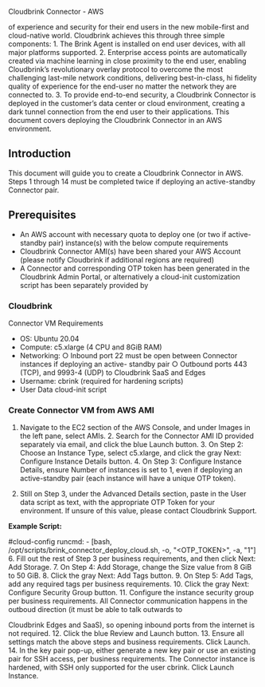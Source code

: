 Cloudbrink Connector - AWS

of experience and security for their end users in the new mobile-first and cloud-native world. Cloudbrink achieves this through three simple components: 1. The Brink Agent is installed on end user devices, with all major platforms supported. 2. Enterprise access points are automatically created via machine learning in close proximity to the end user, enabling Cloudbrink’s revolutionary overlay protocol to overcome the most challenging last-mile network conditions, delivering best-in-class, hi fidelity quality of experience for the end-user no matter the network they are connected to. 3. To provide end-to-end security, a Cloudbrink Connector is deployed in the customer’s data center or cloud environment, creating a dark tunnel connection from the end user to their applications. This document covers deploying the Cloudbrink Connector in an AWS environment.

## Introduction

This document will guide you to create a Cloudbrink Connector in AWS. Steps 1 through 14 must be completed twice if deploying an active-standby Connector pair.

## Prerequisites

- An AWS account with necessary quota to deploy one (or two if active-standby pair)
instance(s) with the below compute requirements
- Cloudbrink Connector AMI(s) have been shared your AWS Account (please notify Cloudbrink
if additional regions are required)
- A Connector and corresponding OTP token has been generated in the Cloudbrink Admin
Portal, or alternatively a cloud-init customization script has been separately provided by

### Cloudbrink

Connector VM Requirements
- OS: Ubuntu 20.04
- Compute: c5.xlarge (4 CPU and 8GiB RAM)
- Networking:
○ Inbound port 22 must be open between Connector instances if deploying an active- standby pair ○ Outbound ports 443 (TCP), and 9993-4 (UDP) to Cloudbrink SaaS and Edges
- Username: cbrink (required for hardening scripts)
- User Data cloud-init script

### Create Connector VM from AWS AMI

1. Navigate to the EC2 section of the AWS Console, and under Images in the left pane, select AMIs. 2. Search for the Connector AMI ID provided separately via email, and click the blue Launch button. 3. On Step 2: Choose an Instance Type, select c5.xlarge, and click the gray Next: Configure Instance Details button. 4. On Step 3: Configure Instance Details, ensure Number of instances is set to 1, even if deploying an active-standby pair (each instance will have a unique OTP token).

5. Still on Step 3, under the Advanced Details section, paste in the User data script as text, with the appropriate OTP Token for your environment. If unsure of this value, please contact Cloudbrink Support.

**Example Script:**

#cloud-config runcmd: - [bash, /opt/scripts/brink_connector_deploy_cloud.sh, -o, "<OTP_TOKEN>", -a, "1"] 6. Fill out the rest of Step 3 per business requirements, and then click Next: Add Storage. 7. On Step 4: Add Storage, change the Size value from 8 GiB to 50 GiB. 8. Click the gray Next: Add Tags button. 9. On Step 5: Add Tags, add any required tags per business requirements. 10. Click the gray Next: Configure Security Group button. 11. Configure the instance security group per business requirements. All Connector communication happens in the outboud direction (it must be able to talk outwards to

Cloudbrink Edges and SaaS), so opening inbound ports from the internet is not required. 12. Click the blue Review and Launch button. 13. Ensure all settings match the above steps and business requirements. Click Launch. 14. In the key pair pop-up, either generate a new key pair or use an existing pair for SSH access, per business requirements. The Connector instance is hardened, with SSH only supported for the user cbrink. Click Launch Instance.